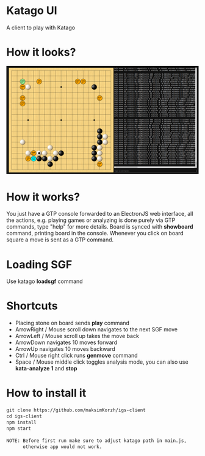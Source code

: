 # Katago UI
A client to play with Katago

# How it looks?
![IMAGE ALT TEXT HERE](https://raw.githubusercontent.com/maksimKorzh/kata-ui/main/assets/scr.png)

# How it works?
You just have a GTP console forwarded to an ElectronJS web interface,
all the actions, e.g. playing games or analyzing is done purely
via GTP commands, type "help" for more details. Board is synced
with **showboard** command, printing board in the console.
Whenever you click on board square a move is sent as a GTP command.

# Loading SGF
Use katago **loadsgf** command

# Shortcuts
 - Placing stone on board sends **play** command
 - ArrowRight / Mouse scroll down navigates to the next SGF move
 - ArrowLeft / Mouse scroll up takes the move back
 - ArrowDown navigates 10 moves forward
 - ArrowUp navigates 10 moves backward
 - Ctrl / Mouse right click runs **genmove** command
 - Space / Mouse middle click toggles analysis mode, you can also use **kata-analyze 1** and **stop**

# How to install it
    git clone https://github.com/maksimKorzh/igs-client
    cd igs-client
    npm install
    npm start

    NOTE: Before first run make sure to adjust katago path in main.js,
          otherwise app would not work.
